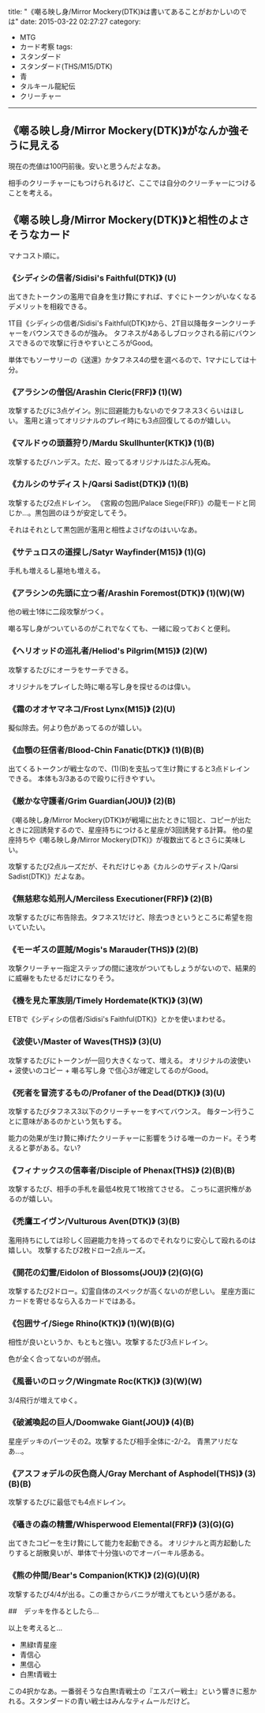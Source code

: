 title: "《嘲る映し身/Mirror Mockery(DTK)》は書いてあることがおかしいのでは"
date: 2015-03-22 02:27:27
category:
- MTG
- カード考察
tags:
- スタンダード
- スタンダード(THS/M15/DTK)
- 青
- タルキール龍紀伝
- クリーチャー
---
## 《嘲る映し身/Mirror Mockery(DTK)》がなんか強そうに見える

現在の売値は100円前後。安いと思うんだよなあ。

相手のクリーチャーにもつけられるけど、ここでは自分のクリーチャーにつけることを考える。

## 《嘲る映し身/Mirror Mockery(DTK)》と相性のよさそうなカード

マナコスト順に。

### 《シディシの信者/Sidisi's Faithful(DTK)》 (U)

出てきたトークンの濫用で自身を生け贄にすれば、すぐにトークンがいなくなるデメリットを相殺できる。

1T目《シディシの信者/Sidisi's Faithful(DTK)》から、2T目以降毎ターンクリーチャーをバウンスできるのが強み。
タフネスが4あるしブロックされる前にバウンスできるので攻撃に行きやすいところがGood。

単体でもソーサリーの《送還》かタフネス4の壁を選べるので、1マナにしては十分。

### 《アラシンの僧侶/Arashin Cleric(FRF)》 (1)(W)

攻撃するたびに3点ゲイン。別に回避能力もないのでタフネス3くらいはほしい。
濫用と違ってオリジナルのプレイ時にも3点回復してるのが嬉しい。

### 《マルドゥの頭蓋狩り/Mardu Skullhunter(KTK)》 (1)(B)

攻撃するたびハンデス。ただ、殴ってるオリジナルはたぶん死ぬ。

### 《カルシのサディスト/Qarsi Sadist(DTK)》 (1)(B)

攻撃するたび2点ドレイン。
《宮殿の包囲/Palace Siege(FRF)》の龍モードと同じか…。黒包囲のほうが安定してそう。

それはそれとして黒包囲が濫用と相性よさげなのはいいなあ。

### 《サテュロスの道探し/Satyr Wayfinder(M15)》 (1)(G)

手札も増えるし墓地も増える。

### 《アラシンの先頭に立つ者/Arashin Foremost(DTK)》 (1)(W)(W)

他の戦士1体に二段攻撃がつく。

嘲る写し身がついているのがこれでなくても、一緒に殴っておくと便利。

### 《ヘリオッドの巡礼者/Heliod's Pilgrim(M15)》 (2)(W)

攻撃するたびにオーラをサーチできる。

オリジナルをプレイした時に嘲る写し身を探せるのは偉い。

### 《霜のオオヤマネコ/Frost Lynx(M15)》 (2)(U)

擬似除去。何より色があってるのが嬉しい。

### 《血顎の狂信者/Blood-Chin Fanatic(DTK)》 (1)(B)(B)

出てくるトークンが戦士なので、(1)(B)を支払って生け贄にすると3点ドレインできる。
本体も3/3あるので殴りに行きやすい。

### 《厳かな守護者/Grim Guardian(JOU)》 (2)(B)

《嘲る映し身/Mirror Mockery(DTK)》が戦場に出たときに1回と、コピーが出たときに2回誘発するので、星座持ちにつけると星座が3回誘発する計算。
他の星座持ちや《嘲る映し身/Mirror Mockery(DTK)》が複数出てるとさらに美味しい。

攻撃するたび2点ルーズだが、それだけじゃあ《カルシのサディスト/Qarsi Sadist(DTK)》だよなあ。

### 《無慈悲な処刑人/Merciless Executioner(FRF)》 (2)(B)

攻撃するたびに布告除去。タフネス1だけど、除去つきというところに希望を抱いていたい。

### 《モーギスの匪賊/Mogis's Marauder(THS)》 (2)(B)

攻撃クリーチャー指定ステップの間に速攻がついてもしょうがないので、結果的に威嚇をもたせるだけになりそう。

### 《機を見た軍族朋/Timely Hordemate(KTK)》 (3)(W)

ETBで《シディシの信者/Sidisi's Faithful(DTK)》とかを使いまわせる。

### 《波使い/Master of Waves(THS)》 (3)(U)

攻撃するたびにトークンが一回り大きくなって、増える。
オリジナルの波使い + 波使いのコピー + 嘲る写し身 で信心3が確定してるのがGood。

### 《死者を冒涜するもの/Profaner of the Dead(DTK)》 (3)(U)

攻撃するたびタフネス3以下のクリーチャーをすべてバウンス。
毎ターン行うことに意味があるのかという気もする。

能力の効果が生け贄に捧げたクリーチャーに影響をうける唯一のカード。そう考えると夢がある。ない?

### 《フィナックスの信奉者/Disciple of Phenax(THS)》 (2)(B)(B)

攻撃するたび、相手の手札を最低4枚見て1枚捨てさせる。
こっちに選択権があるのが嬉しい。

### 《禿鷹エイヴン/Vulturous Aven(DTK)》 (3)(B)

濫用持ちにしては珍しく回避能力を持ってるのでそれなりに安心して殴れるのは嬉しい。
攻撃するたび2枚ドロー2点ルーズ。

### 《開花の幻霊/Eidolon of Blossoms(JOU)》 (2)(G)(G)

攻撃するたび2ドロー。幻霊自体のスペックが高くないのが悲しい。
星座方面にカードを寄せるなら入るカードではある。

### 《包囲サイ/Siege Rhino(KTK)》 (1)(W)(B)(G)

相性が良いというか、もともと強い。攻撃するたび3点ドレイン。

色が全く合ってないのが弱点。

### 《風番いのロック/Wingmate Roc(KTK)》 (3)(W)(W)

3/4飛行が増えてゆく。

### 《破滅喚起の巨人/Doomwake Giant(JOU)》 (4)(B)

星座デッキのパーツその2。攻撃するたび相手全体に-2/-2。
青黒アリだなあ…。

### 《アスフォデルの灰色商人/Gray Merchant of Asphodel(THS)》 (3)(B)(B)

攻撃するたびに最低でも4点ドレイン。

### 《囁きの森の精霊/Whisperwood Elemental(FRF)》 (3)(G)(G)

出てきたコピーを生け贄にして能力を起動できる。
オリジナルと両方起動したりすると胡散臭いが、単体で十分強いのでオーバーキル感ある。

### 《熊の仲間/Bear's Companion(KTK)》 (2)(G)(U)(R)

攻撃するたび4/4が出る。この重さからバニラが増えてもという感がある。

##　デッキを作るとしたら…

以上を考えると…

  * 黒緑t青星座
  * 青信心
  * 黒信心
  * 白黒t青戦士

この4択かなあ。一番弱そうな白黒t青戦士の『エスパー戦士』という響きに惹かれる。スタンダードの青い戦士はみんなティムールだけど。
